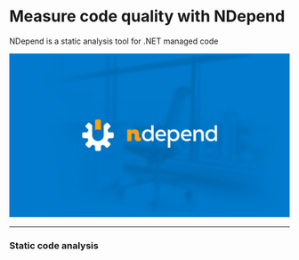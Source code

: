 # Measure code quality with NDepend

NDepend is a static analysis tool for .NET managed code

![NDepend Logo](/images/full_logo.jpg)

---

### Static code analysis
